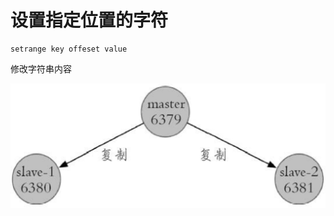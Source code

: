 # 设置指定位置的字符

```text
setrange key offeset value
```

修改字符串内容

![](../../.gitbook/assets/image%20%28150%29.png)

